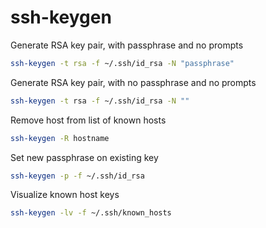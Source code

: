 # ssh-keygen

Generate RSA key pair, with passphrase and no prompts
```bash
ssh-keygen -t rsa -f ~/.ssh/id_rsa -N "passphrase"
```

Generate RSA key pair, with no passphrase and no prompts
```bash
ssh-keygen -t rsa -f ~/.ssh/id_rsa -N ""
```

Remove host from list of known hosts
```bash
ssh-keygen -R hostname
```

Set new passphrase on existing key
```bash
ssh-keygen -p -f ~/.ssh/id_rsa
```

Visualize known host keys
```bash
ssh-keygen -lv -f ~/.ssh/known_hosts
```
